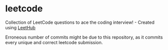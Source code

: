 # leetcode
Collection of LeetCode questions to ace the coding interview! - Created using [LeetHub](https://github.com/QasimWani/LeetHub)

Erroneous number of commits might be due to this repository, as it commits every unique and correct leetcode submission.